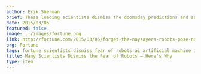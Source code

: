 ```yaml
---
author: Erik Sherman
brief: These leading scientists dismiss the doomsday predictions and say artificial intelligence, automation and robotics will bring a better world. Here’s why.
date: 2015/03/05
featured: false
image: ../images/fortune.png
link: http://fortune.com/2015/03/05/forget-the-naysayers-robots-pose-no-threat-to-humanity-these-experts-say/
org: Fortune
tags: fortune scientists dismiss fear of robots ai artificial machine intelligence jeff hawkins numenta
title: Many Scientists Dismiss the Fear of Robots — Here's Why
type: item
---
```


